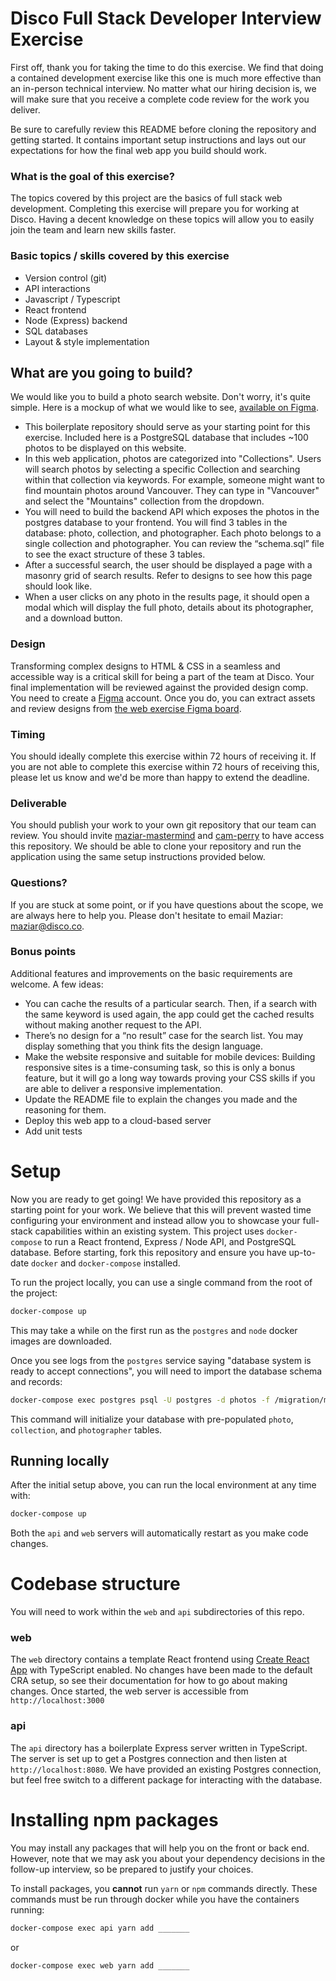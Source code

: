 # Disco Full Stack Developer Interview Exercise

First off, thank you for taking the time to do this exercise. We find that doing a contained development exercise like this one is much more effective than an in-person technical interview. No matter what our hiring decision is, we will make sure that you receive a complete code review for the work you deliver.

Be sure to carefully review this README before cloning the repository and getting started. It contains important setup instructions and lays out our expectations for how the final web app you build should work.

### What is the goal of this exercise?

The topics covered by this project are the basics of full stack web development. Completing this exercise will prepare you for working at Disco. Having a decent knowledge on these topics will allow you to easily join the team and learn new skills faster.

### Basic topics / skills covered by this exercise

- Version control (git)
- API interactions
- Javascript / Typescript
- React frontend
- Node (Express) backend
- SQL databases
- Layout & style implementation

## What are you going to build?

We would like you to build a photo search website. Don't worry, it's quite simple. Here is a mockup of what we would like to see, [available on Figma](https://www.figma.com/file/wOUpro9PbQVJCd2capMz4j/Disco-Web-Exercise).

- This boilerplate repository should serve as your starting point for this exercise. Included here is a PostgreSQL database that includes ~100 photos to be displayed on this website.
- In this web application, photos are categorized into "Collections". Users will search photos by selecting a specific Collection and searching within that collection via keywords. For example, someone might want to find mountain photos around Vancouver. They can type in "Vancouver" and select the "Mountains" collection from the dropdown.
- You will need to build the backend API which exposes the photos in the postgres database to your frontend. You will find 3 tables in the database: photo, collection, and photographer. Each photo belongs to a single collection and photographer. You can review the “schema.sql” file to see the exact structure of these 3 tables.
- After a successful search, the user should be displayed a page with a masonry grid of search results. Refer to designs to see how this page should look like.
- When a user clicks on any photo in the results page, it should open a modal which will display the full photo, details about its photographer, and a download button.

### Design

Transforming complex designs to HTML & CSS in a seamless and accessible way is a critical skill for being a part of the team at Disco. Your final implementation will be reviewed against the provided design comp. You need to create a [Figma](https://www.figma.com/) account. Once you do, you can extract assets and review designs from [the web exercise Figma board](https://www.figma.com/file/wOUpro9PbQVJCd2capMz4j/Disco-Web-Exercise).

### Timing

You should ideally complete this exercise within 72 hours of receiving it. If you are not able to complete this exercise within 72 hours of receiving this, please let us know and we'd be more than happy to extend the deadline.

### Deliverable

You should publish your work to your own git repository that our team can review. You should invite [maziar-mastermind](https://github.com/maziar-mastermind) and [cam-perry](https://github.com/cam-perry) to have access this repository. We should be able to clone your repository and run the application using the same setup instructions provided below.

### Questions?

If you are stuck at some point, or if you have questions about the scope, we are always here to help you. Please don't hesitate to email Maziar: maziar@disco.co.

### Bonus points

Additional features and improvements on the basic requirements are welcome. A few ideas:

- You can cache the results of a particular search. Then, if a search with the same keyword is used again, the app could get the cached results without making another request to the API.
- There’s no design for a “no result” case for the search list. You may display something that you think fits the design language.
- Make the website responsive and suitable for mobile devices: Building responsive sites is a time-consuming task, so this is only a bonus feature, but it will go a long way towards proving your CSS skills if you are able to deliver a responsive implementation.
- Update the README file to explain the changes you made and the reasoning for them.
- Deploy this web app to a cloud-based server
- Add unit tests

# Setup

Now you are ready to get going! We have provided this repository as a starting point for your work. We believe that this will prevent wasted time configuring your environment and instead allow you to showcase your full-stack capabilities within an existing system. This project uses `docker-compose` to run a React frontend, Express / Node API, and PostgreSQL database. Before starting, fork this repository and ensure you have up-to-date `docker` and `docker-compose` installed.

To run the project locally, you can use a single command from the root of the project:

```bash
docker-compose up
```

This may take a while on the first run as the `postgres` and `node` docker images are downloaded.

Once you see logs from the `postgres` service saying "database system is ready to accept connections", you will need to import the database schema and records:

```bash
docker-compose exec postgres psql -U postgres -d photos -f /migration/migration.sql
```

This command will initialize your database with pre-populated `photo`, `collection`, and `photographer` tables.

## Running locally

After the initial setup above, you can run the local environment at any time with:

```bash
docker-compose up
```

Both the `api` and `web` servers will automatically restart as you make code changes.

# Codebase structure

You will need to work within the `web` and `api` subdirectories of this repo.

### web

The `web` directory contains a template React frontend using [Create React App](https://create-react-app.dev/docs/getting-started/) with TypeScript enabled. No changes have been made to the default CRA setup, so see their documentation for how to go about making changes. Once started, the web server is accessible from `http://localhost:3000`

### api

The `api` directory has a boilerplate Express server written in TypeScript. The server is set up to get a Postgres connection and then listen at `http://localhost:8080`. We have provided an existing Postgres connection, but feel free switch to a different package for interacting with the database.

# Installing npm packages

You may install any packages that will help you on the front or back end. However, note that we may ask you about your dependency decisions in the follow-up interview, so be prepared to justify your choices.

To install packages, you **cannot** run `yarn` or `npm` commands directly. These commands must be run through docker while you have the containers running:

```bash
docker-compose exec api yarn add _______
```

or

```bash
docker-compose exec web yarn add _______
```
